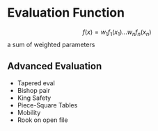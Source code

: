 # Evaluation Function
$$f(x)=w_{1}f_{1}(x_{1}) ... w_{n}f_{n}(x_{n})$$
a sum of weighted parameters
## Advanced Evaluation
- Tapered eval
- Bishop pair
- King Safety
- Piece-Square Tables
- Mobility
- Rook on open file
